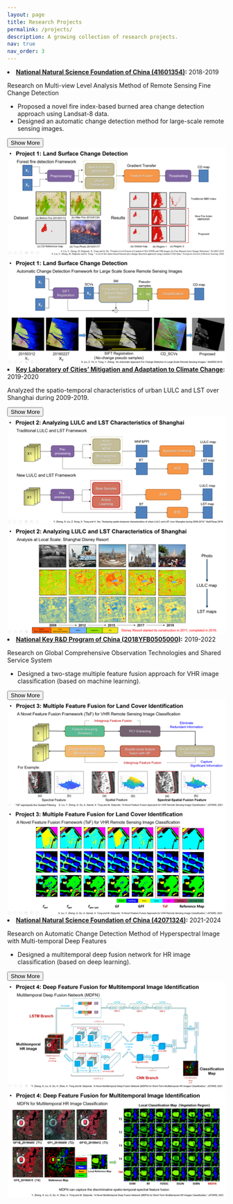 ```yaml
---
layout: page
title: Research Projects
permalink: /projects/
description: A growing collection of research projects.
nav: true
nav_order: 3
---
```


<li>
  <strong><a href="LINK_TO_PROJECT_1">National Natural Science Foundation of China (41601354)</a>:</strong>
  <span class="proj-year">2018-2019</span>
  <p>Research on Multi-view Level Analysis Method of Remote Sensing Fine Change Detection</p>
  <ul>
    <li>Proposed a novel fire index-based burned area change detection approach using Landsat-8 data.</li>
    <li>Designed an automatic change detection method for large-scale remote sensing images.</li>
  </ul>
  <button class="toggle-btn" onclick="toggleImages('project1')">Show More</button>
  <div id="project1" class="image-container">
    <img src="/assets/img/projects/project11.png" alt="Project 1 Image 1">
    <img src="/assets/img/projects/project12.png" alt="Project 1 Image 2">
  </div>
</li>

<li>
  <strong><a href="LINK_TO_PROJECT_2">Key Laboratory of Cities’ Mitigation and Adaptation to Climate Change</a>:</strong>
  <span class="proj-year">2019-2020</span>
  <p>Analyzed the spatio-temporal characteristics of urban LULC and LST over Shanghai during 2009-2019.</p>
  <button class="toggle-btn" onclick="toggleImages('project2')">Show More</button>
  <div id="project2" class="image-container">
    <img src="/assets/img/projects/project21.png" alt="Project 2 Image 1">
    <img src="/assets/img/projects/project22.png" alt="Project 2 Image 2">
  </div>
</li>

<li>
  <strong><a href="LINK_TO_PROJECT_3">National Key R&D Program of China (2018YFB0505000)</a>:</strong>
  <span class="proj-year">2019-2022</span>
  <p>Research on Global Comprehensive Observation Technologies and Shared Service System</p>
  <ul>
    <li>Designed a two-stage multiple feature fusion approach for VHR image classification (based on machine learning).</li>
  </ul>
  <button class="toggle-btn" onclick="toggleImages('project3')">Show More</button>
  <div id="project3" class="image-container">
    <img src="/assets/img/projects/project31.png" alt="Project 3 Image 1">
    <img src="/assets/img/projects/project32.png" alt="Project 3 Image 2">
  </div>
</li>

<li>
  <strong><a href="LINK_TO_PROJECT_4">National Natural Science Foundation of China (42071324)</a>:</strong>
  <span class="proj-year">2021-2024</span>
  <p>Research on Automatic Change Detection Method of Hyperspectral Image with Multi-temporal Deep Features</p>
  <ul>
    <li>Designed a multitemporal deep fusion network for HR image classification (based on deep learning).</li>
  </ul>
  <button class="toggle-btn" onclick="toggleImages('project4')">Show More</button>
  <div id="project4" class="image-container">
    <img src="/assets/img/projects/project41.png" alt="Project 4 Image 1">
    <img src="/assets/img/projects/project42.png" alt="Project 4 Image 2">
  </div>
</li>

</ol>

</div>

<script>
function toggleImages(id) {
  var imgDiv = document.getElementById(id);
  var button = imgDiv.previousElementSibling;
  if (imgDiv.style.display === "none" || imgDiv.style.display === "") {
    imgDiv.style.display = "flex";
    button.innerText = "Show Less";
  } else {
    imgDiv.style.display = "none";
    button.innerText = "Show More";
  }
}
</script>

